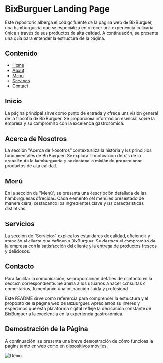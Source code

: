 # BixBurguer Landing Page

Este repositorio alberga el código fuente de la página web de BixBurguer, una hamburguería que se especializa en ofrecer una experiencia culinaria única a través de sus productos de alta calidad. A continuación, se presenta una guía para entender la estructura de la página.

## Contenido

- [Home](#inicio)
- [About](#acerca-de-nosotros)
- [Menu](#menú)
- [Services](#servicios)
- [Contact](#contacto)

## Inicio

La página principal sirve como punto de entrada y ofrece una visión general de la filosofía de BixBurguer. Se proporciona información esencial sobre la empresa y su compromiso con la excelencia gastronómica.

## Acerca de Nosotros

La sección "Acerca de Nosotros" contextualiza la historia y los principios fundamentales de BixBurguer. Se explora la motivación detrás de la creación de la hamburguería y se destaca la misión de proporcionar productos de alta calidad.

## Menú

En la sección de "Menú", se presenta una descripción detallada de las hamburguesas ofrecidas. Cada elemento del menú es presentado de manera clara, destacando los ingredientes clave y las características distintivas.

## Servicios

La sección de "Servicios" explica los estándares de calidad, eficiencia y atención al cliente que definen a BixBurguer. Se destaca el compromiso de la empresa con la satisfacción del cliente y la entrega de productos frescos y deliciosos.

## Contacto

Para facilitar la comunicación, se proporcionan detalles de contacto en la sección correspondiente. Se anima a los usuarios a hacer consultas o comentarios, fomentando una interacción fluida y profesional.

Este README sirve como referencia para comprender la estructura y el propósito de la página web de BixBurguer. Apreciamos su interés y esperamos que esta plataforma digital refleje la dedicación constante de BixBurguer a la excelencia en la experiencia gastronómica.

## Demostración de la Página

A continuación, se presenta una breve demostración de cómo funciona la página tanto en web como en dispositivos móviles.

![Demo](url_de_tu_gif)